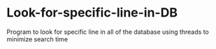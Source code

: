# Look-for-specific-line-in-DB
Program to look for specific line in all of the database using threads to minimize search time

